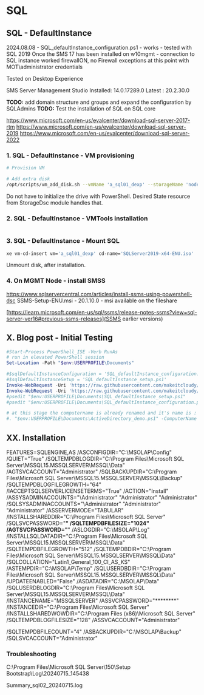 # SQL

## SQL - DefaultInstance

2024.08.08 - SQL_defaultInstance_configuration.ps1 - works - tested with SQL 2019 
Once the SMS 17 has been installed on w10mgmt - connection to SQL instance worked
firewallON, no Firewall exceptions
at this point with MOT\administrator credentials

Tested on Desktop Experience

SMS Server Management Studio
Installed: 14.0.17289.0
Latest   : 20.2.30.0

**TODO:** add domain structure and groups and expand the configuration by SQLAdmins
**TODO:** Test the installation of SQL on SQL core

https://www.microsoft.com/en-us/evalcenter/download-sql-server-2017-rtm
https://www.microsoft.com/en-us/evalcenter/download-sql-server-2019
https://www.microsoft.com/en-us/evalcenter/download-sql-server-2022

### 1. SQL - DefaultInstance -  VM provisioning

```bash
# Provision VM

# Add extra disk
/opt/scripts/vm_add_disk.sh --vmName 'a_sql01_dexp' --storageName 'node4_hdd_sdc_lsi' --diskName 'a_sql01_dexp_SDrive' --deviceId 4 --diskGB 10  --description 'a_sql01_dexp_SdataDrive'
```

Do not have to initialize the drive with PowerShell. Desired State resource from StorageDsc module handles that.


### 2. SQL - DefaultInstance - VMTools installation

```

```

### 3. SQL - DefaultInstance - Mount SQL

```bash
xe vm-cd-insert vm='a_sql01_dexp' cd-name='SQLServer2019-x64-ENU.iso'
```

Unmount disk, after installation.


### 4. On MGMT Node - install SMSS

https://www.sqlservercentral.com/articles/install-ssms-using-powershell-dsc
SSMS-Setup-ENU.msi - 20.1.10.0 - msi available on the fileshare

[https://learn.microsoft.com/en-us/sql/ssms/release-notes-ssms?view=sql-server-ver16#previous-ssms-releases](SSMS earlier versions)

## X. Blog post - Initial Testing

```powershell
#Start-Process PowerShell_ISE -Verb RunAs
# run in elevated PowerShell session
Set-Location -Path "$env:USERPROFILE\Documents"

#$sqlDefaultInstanceConfiguration = 'SQL_defaultInstance_configuration.ps1'
#$sqlDefaultInstanceSetup = 'SQL_defaultInstance_setup.ps1'
Invoke-WebRequest -Uri 'https://raw.githubusercontent.com/makeitcloudy/HomeLab/feature/007_DesiredStateConfiguration/009_SQL/SQL_defaultInstance_configuration.ps1' -OutFile "$env:USERPROFILE\Documents\SQL_defaultInstance_configuration.ps1" -Verbose
Invoke-WebRequest -Uri 'https://raw.githubusercontent.com/makeitcloudy/HomeLab/feature/007_DesiredStateConfiguration/009_SQL/SQL_defaultInstance_setup.ps1' -OutFile "$env:USERPROFILE\Documents\SQL_defaultInstance_setup.ps1" -Verbose
#psedit "$env:USERPROFILE\Documents\SQL_defaultInstance_setup.ps1"
#psedit "$env:USERPROFILE\Documents\SQL_defaultInstance_configuration.ps1"

# at this stage the computername is already renamed and it's name is : dc01
#. "$env:USERPROFILE\Documents\ActiveDirectory_demo.ps1" -ComputerName $env:Computername
```


## XX. Installation

FEATURES=SQLENGINE,AS /ASCONFIGDIR="C:\MSOLAP\Config" /QUIET="True" 
/SQLTEMPDBLOGDIR="C:\Program Files\Microsoft SQL Server\MSSQL15.MSSQLSERVER\MSSQL\Data" 
/AGTSVCACCOUNT="Administrator" 
/SQLBACKUPDIR="C:\Program Files\Microsoft SQL Server\MSSQL15.MSSQLSERVER\MSSQL\Backup" 
/SQLTEMPDBLOGFILEGROWTH="64" 
/IACCEPTSQLSERVERLICENSETERMS="True" 
/ACTION="Install" 
/ASSYSADMINACCOUNTS="\Administrator" "Administrator" "Administrator" 
/SQLSYSADMINACCOUNTS="\Administrator" "Administrator" "Administrator" 
/ASSERVERMODE="TABULAR" 
/INSTALLSHAREDDIR="C:\Program Files\Microsoft SQL Server" 
/SQLSVCPASSWORD="********" 
/SQLTEMPDBFILESIZE="1024" 
/AGTSVCPASSWORD="********" 
/ASLOGDIR="C:\MSOLAP\Log" 
/INSTALLSQLDATADIR="C:\Program Files\Microsoft SQL Server\MSSQL15.MSSQLSERVER\MSSQL\Data" 
/SQLTEMPDBFILEGROWTH="512" 
/SQLTEMPDBDIR="C:\Program Files\Microsoft SQL Server\MSSQL15.MSSQLSERVER\MSSQL\Data" 
/SQLCOLLATION="Latin1_General_100_CI_AS_KS" 
/ASTEMPDIR="C:\MSOLAP\Temp" 
/SQLUSERDBDIR="C:\Program Files\Microsoft SQL Server\MSSQL15.MSSQLSERVER\MSSQL\Data" 
/UPDATEENABLED="False" 
/ASDATADIR="C:\MSOLAP\Data" 
/SQLUSERDBLOGDIR="C:\Program Files\Microsoft SQL Server\MSSQL15.MSSQLSERVER\MSSQL\Data" 
/INSTANCENAME="MSSQLSERVER" 
/ASSVCPASSWORD="********" 
/INSTANCEDIR="C:\Program Files\Microsoft SQL Server" 
/INSTALLSHAREDWOWDIR="C:\Program Files (x86)\Microsoft SQL Server" 
/SQLTEMPDBLOGFILESIZE="128" 
/ASSVCACCOUNT="Administrator" 

/SQLTEMPDBFILECOUNT="4" 
/ASBACKUPDIR="C:\MSOLAP\Backup" 
/SQLSVCACCOUNT="Administrator"


### Troubleshooting 

C:\Program Files\Microsoft SQL Server\150\Setup Bootstrap\Log\20240715_145438

Summary_sql02_20240715.log